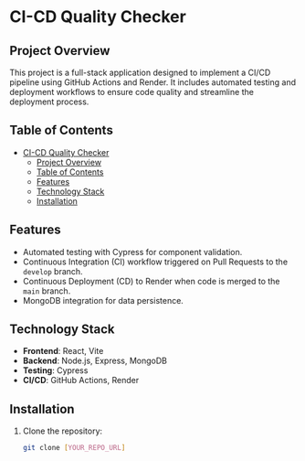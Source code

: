 # CI-CD Quality Checker

## Project Overview
This project is a full-stack application designed to implement a CI/CD pipeline using GitHub Actions and Render. It includes automated testing and deployment workflows to ensure code quality and streamline the deployment process.

## Table of Contents
- [CI-CD Quality Checker](#ci-cd-quality-checker)
  - [Project Overview](#project-overview)
  - [Table of Contents](#table-of-contents)
  - [Features](#features)
  - [Technology Stack](#technology-stack)
  - [Installation](#installation)

## Features
- Automated testing with Cypress for component validation.
- Continuous Integration (CI) workflow triggered on Pull Requests to the `develop` branch.
- Continuous Deployment (CD) to Render when code is merged to the `main` branch.
- MongoDB integration for data persistence.

## Technology Stack
- **Frontend**: React, Vite
- **Backend**: Node.js, Express, MongoDB
- **Testing**: Cypress
- **CI/CD**: GitHub Actions, Render

## Installation
1. Clone the repository:
   ```bash
   git clone [YOUR_REPO_URL]
